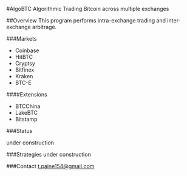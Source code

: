 #AlgoBTC
Algorithmic Trading Bitcoin across multiple exchanges

##Overview
This program performs intra-exchange trading and inter-exchange arbitrage.

###Markets

- Coinbase
- HitBTC
- Cryptsy
- Bitfinex
- Kraken
- BTC-E

####Extensions

- BTCChina
- LakeBTC
- Bitstamp

###Status

under construction

###Strategies
under construction

###Contact
t.paine154@gmail.com

